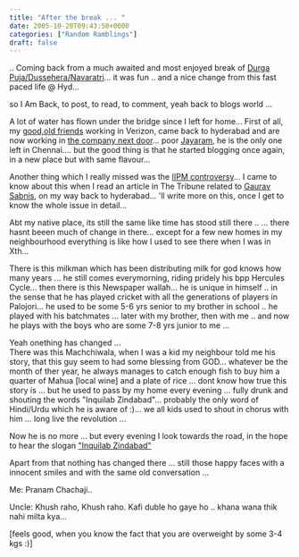 ```yaml
---
title: "After the break ... "
date: 2005-10-20T09:43:50+0000
categories: ["Random Ramblings"]
draft: false
---
```


  <p>.. Coming back from a much awaited and most enjoyed break of <a href="http://en.wikipedia.org/wiki/Durga_Puja">Durga Puja/Dussehera/Navaratri</a>... it was fun .. and a nice change from this fast paced life @ Hyd...</p>   <p>so I Am Back, to post, to read, to comment, yeah back to blogs world ...</p>   <p> A lot of water has flown under the bridge since I left for home... First of all, my <a href="http://utkarshkhare.blogspot.com/">good,</a><a href="http://srjth.blogspot.com">old friends</a> working in Verizon, came back to hyderabad and are now working in <a href="http://www.verizon.com" title="the company next door">the company next door</a>... poor <a href="http://jayaram.wordpress.com">Jayaram</a>, he is the only one left in Chennai.... but the good thing is that he started blogging once again, in a new place but with same flavour...<br />  </p>   <p>Another thing which I really missed was the <a href="http://indiauncut.blogspot.com/2005/10/question-of-principles.html">IIPM controversy</a>... I came to know about this when I read an article in The Tribune related to <a href="http://gauravsabnis.blogspot.com/">Gaurav Sabnis</a>, on my way back to  hyderabad...  'll write more on this, once I get to know the whole issue in detail...</p>   <p>Abt my native place, its still the same like time has stood still there .. ... there hasnt beeen much of change in there... except for a few new homes in my neighbourhood everything is like how I used to see there when I was in Xth... </p>   <p>There is this milkman which has been distributing milk for god knows how many years ... he still comes everymorning, riding pridely his bpp Hercules Cycle... then there is this Newspaper wallah... he is unique in himself .. in the sense that he has played cricket with all the generations of players in Palojori... he used to be some 5-6 yrs senior to my brother in school .. he played with his batchmates ... later with my brother, then with me .. and now he plays with the boys who are some 7-8 yrs junior to me ...</p>   <p>Yeah onething has changed ...<br />  There was this Machchiwala, when I was a kid my neighbour told me his story, that  this guy seem to had some blessing from GOD... whatever be the month of ther year, he always manages to catch enough fish to buy him a quarter of Mahua [local wine] and a plate of rice ...  dont know how true this story is ... but he used to  pass by my home every evening ... fully drunk and shouting the words "Inquilab Zindabad"...  probably the only word of Hindi/Urdu which he is aware of :)... we all kids  used to shout in chorus with him ... long live the revolution ...</p>   <p>Now he is no more ... but every evening I look towards the road, in the hope to hear the slogan <a href="http://spaces.msn.com/members/gopalms/Blog/cns%211pVmcrwr9mdTVn2JxdVyO3XA%21307.entry">"Inquilab Zindabad"</a></p>   <p>Apart from that nothing has changed there ... still those happy faces with a innocent smiles and with the same old conversation ... </p>   <p>Me: Pranam Chachaji..</p>   <p>Uncle: Khush raho, Khush raho. Kafi duble ho gaye ho .. khana wana thik nahi milta kya...</p>   <p>[feels good, when you know the fact that you are overweight by some 3-4 kgs :)] </p>  